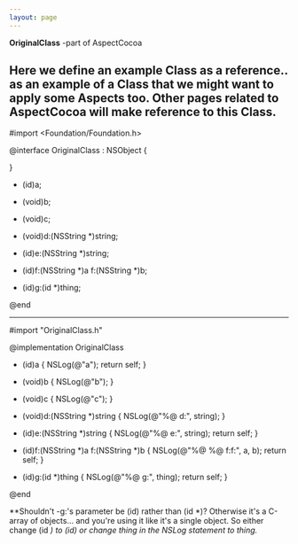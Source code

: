 ```yaml
---
layout: page
---
```


**OriginalClass** -part of AspectCocoa

Here we define an example Class as a reference.. as an example of a Class that we might want to apply some Aspects too.  Other pages related to AspectCocoa will make reference to this Class.
----

    
#import <Foundation/Foundation.h>


@interface OriginalClass : NSObject {

}

- (id)a;

- (void)b;

- (void)c;

- (void)d:(NSString *)string;

- (id)e:(NSString *)string;

- (id)f:(NSString *)a f:(NSString *)b;

- (id)g:(id *)thing;


@end


----

    
#import "OriginalClass.h"

@implementation OriginalClass


- (id)a
{
    NSLog(@"a");
    return self;
}

- (void)b
{
    NSLog(@"b");
}

- (void)c
{
    NSLog(@"c");
}

- (void)d:(NSString *)string
{
    NSLog(@"%@ d:", string);
}

- (id)e:(NSString *)string
{
    NSLog(@"%@ e:", string);
    return self;
}

- (id)f:(NSString *)a f:(NSString *)b
{
    NSLog(@"%@ %@ f:f:", a, b);
    return self;
}

- (id)g:(id *)thing
{
    NSLog(@"%@ g:", thing);
    return self;
}

@end



**Shouldn't -g:'s parameter be (id) rather than (id *)? Otherwise it's a C-array of objects... and you're using it like it's a single object. So either change (id *) to (id) or change thing in the NSLog statement to *thing.**
